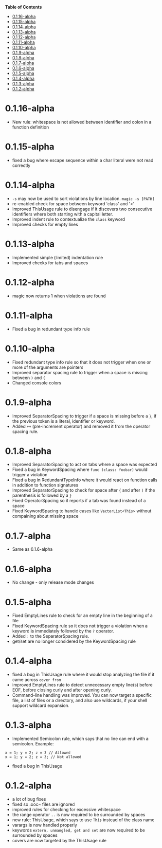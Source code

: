 **Table of Contents**
- [0.1.16-alpha](#0116-alpha)
- [0.1.15-alpha](#0115-alpha)
- [0.1.14-alpha](#0114-alpha)
- [0.1.13-alpha](#0113-alpha)
- [0.1.12-alpha](#0112-alpha)
- [0.1.11-alpha](#0111-alpha)
- [0.1.10-alpha](#0110-alpha)
- [0.1.9-alpha](#019-alpha)
- [0.1.8-alpha](#018-alpha)
- [0.1.7-alpha](#017-alpha)
- [0.1.6-alpha](#016-alpha)
- [0.1.5-alpha](#015-alpha)
- [0.1.4-alpha](#014-alpha)
- [0.1.3-alpha](#013-alpha)
- [0.1.2-alpha](#012-alpha)

# 0.1.16-alpha
* New rule: whitespace is not allowed between identifier and colon in a function definition

# 0.1.15-alpha
* fixed a bug where escape sequence within a char literal were not read correctly

# 0.1.14-alpha
* ```-s``` may now be used to sort violations by line location. ```magic -s [PATH]```
* re-enabled check for space between keyword 'class' and '<'
* Improved ThisUsage rule to disengage if it discovers two consecutive identifiers where both starting with a capital letter.
* Improved indent rule to contextualize the ```class``` keyword
* Improved checks for empty lines

# 0.1.13-alpha
* Implemented simple (limited) indentation rule
* Improved checks for tabs and spaces

# 0.1.12-alpha
* magic now returns 1 when violations are found

# 0.1.11-alpha
* Fixed a bug in redundant type info rule

# 0.1.10-alpha
* Fixed redundant type info rule so that it does not trigger when one or more of the arguments are pointers
* Improved separator spacing rule to trigger when a space is missing between ```)``` and ```{```
* Changed console colors

# 0.1.9-alpha
* Improved SeparatorSpacing to trigger if a space is missing before a ```}```, if the previous token is a literal, identifier or keyword.
* Added ```++``` (pre-increment operator) and removed it from the operator spacing rule.

# 0.1.8-alpha

* Improved SeparatorSpacing to act on tabs where a space was expected
* Fixed a bug in KeywordSpacing where ```func (class: foobar)``` would trigger a violation
* Fixed a bug in RedundantTypeInfo where it would react on function calls in addition to function signatures
* Improved SeparatorSpacing to check for space after ```{``` and after ```)``` if the parenthesis is followed by a ```}```
* Fixed OperatorSpacing so it reports if a tab was found instead of a space
* Fixed KeywordSpacing to handle cases like ```VectorList<This>``` without compaining about missing space

# 0.1.7-alpha
* Same as 0.1.6-alpha

# 0.1.6-alpha
* No change - only release mode changes

# 0.1.5-alpha
* Fixed EmptyLines rule to check for an empty line in the beginning of a file
* Fixed KeywordSpacing rule so it does not trigger a violation when a keyword is immediately followed by the ```?``` operator.
* Added ```:``` to the SeparatorSpacing rule.
* get/set are no longer considered by the KeywordSpacing rule

# 0.1.4-alpha
* fixed a bug in ThisUsage rule where it would stop analyzing the file if it came across ```cover from```
* improved EmptyLines rule to detect unnecessary empty line(s) before EOF, before closing curly and after opening curly.
* Command-line handling was improved. You can now target a specific file, a list of files or a directory,
and also use wildcards, if your shell support wildcard expansion.

# 0.1.3-alpha
* Implemented Semicolon rule, which says that no line can end with a semicolon.
Example:
```
x = 1; y = 2; z = 3 // Allowed
x = 1; y = 2; z = 3; // Not allowed
```
* fixed a bug in ThisUsage

# 0.1.2-alpha
* a lot of bug fixes
* fixed so .ooc~ files are ignored
* improved rules for checking for excessive whitespace
* the range operator ```..``` is now required to be surrounded by spaces
* new rule: ThisUsage, which says to use ```This``` instead of the class name
* varargs is now handled properly
* keywords ```extern, unmangled, get and set``` are now required to be surrounded by spaces
* covers are now targeted by the ThisUsage rule